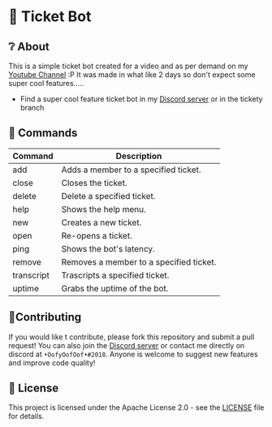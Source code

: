 # 🎫 Ticket Bot

## ❔ About
This is a simple ticket bot created for a video and as per demand on my [Youtube Channel](https://youtube.com/c/BlackKnight683) :P
It was made in what like 2 days so don't expect some super cool features.....

+ Find a super cool feature ticket bot in my [Discord server](https://discord.gg/S2GGa23) or in the tickety branch

## 💬 Commands

Command | Description
------------ | -------------
add | Adds a member to a specified ticket.
close | Closes the ticket.
delete | Delete a specified ticket.
help | Shows the help menu.
new | Creates a new ticket.
open | Re-opens a ticket.
ping | Shows the bot's latency.
remove | Removes a member to a specified ticket.
transcript | Trascripts a specified ticket.
uptime | Grabs the uptime of the bot.

## 🙋‍Contributing
If you would like t contribute, please fork this repository and submit a pull request! You can also join the [Discord server](https://discord.gg/S2GGa23) or contact me directly on discord at `•OofyOofOof•#2018`. Anyone is welcome to suggest new features and improve code quality!

## 📄 License
This project is licensed under the Apache License 2.0 - see the [LICENSE](https://github.com/zhon12345/Tavern_Keeper/blob/master/LICENSE) file for details.
